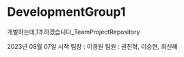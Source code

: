 # DevelopmentGroup1
개발하는데,1조하겠습니다_TeamProjectRepository

2023년 08월 07일 시작
팀장 : 이경원
팀원 : 권진혁, 이승현, 최신혜

